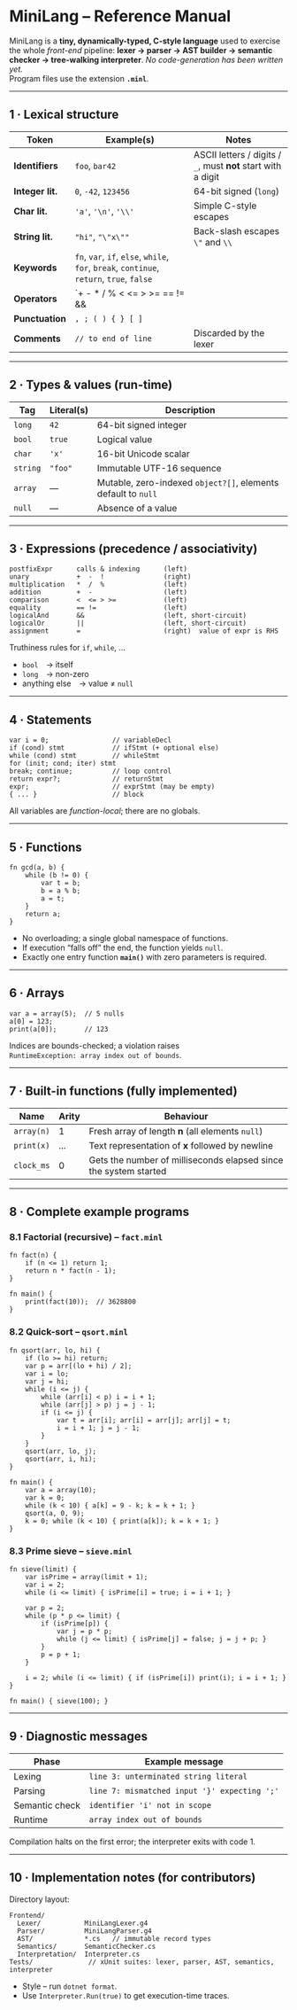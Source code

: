 # MiniLang – Reference Manual  

MiniLang is a **tiny, dynamically-typed, C-style language** used to exercise the
whole *front-end* pipeline: **lexer → parser → AST builder → semantic checker
→ tree-walking interpreter**.  *No code-generation has been written yet.*  
Program files use the extension **`.minl`**.

---

## 1 · Lexical structure

| Token            | Example(s)            | Notes                                                             |
|------------------|-----------------------|-------------------------------------------------------------------|
| **Identifiers**  | `foo`, `bar42`        | ASCII letters / digits / `_`, must **not** start with a digit     |
| **Integer lit.** | `0`, `-42`, `123456`  | 64-bit signed (`long`)                                            |
| **Char lit.**    | `'a'`, `'\n'`, `'\\'` | Simple C-style escapes                                            |
| **String lit.**  | `"hi"`, `"\"x\""`     | Back-slash escapes `\"` and `\\`                                  |
| **Keywords**     | `fn`, `var`, `if`, `else`, `while`, `for`, `break`, `continue`, `return`, `true`, `false` |
| **Operators**    | `+ - * / % < <= > >= == != && || ! =`             | All left-associative                                               |
| **Punctuation**  | `, ; ( ) { } [ ]`     |                                                                   |
| **Comments**     | `// to end of line`   | Discarded by the lexer                                            |

---

## 2 · Types & values (run-time)

| Tag    | Literal(s) | Description                                                     |
|--------|------------|-----------------------------------------------------------------|
| `long` | `42`       | 64-bit signed integer                                           |
| `bool` | `true`     | Logical value                                                   |
| `char` | `'x'`      | 16-bit Unicode scalar                                           |
| `string` | `"foo"`  | Immutable UTF-16 sequence                                       |
| `array`| —          | Mutable, zero-indexed `object?[]`, elements default to `null`   |
| `null` | —          | Absence of a value                                              |

---

## 3 · Expressions (precedence / associativity)

```
postfixExpr      calls & indexing      (left)
unary            +  -  !               (right)
multiplication   *  /  %               (left)
addition         +  -                  (left)
comparison       <  <= > >=            (left)
equality         == !=                 (left)
logicalAnd       &&                    (left, short-circuit)
logicalOr        ||                    (left, short-circuit)
assignment       =                     (right)  value of expr is RHS
```

Truthiness rules for `if`, `while`, …  

* `bool` → itself  
* `long` → non-zero  
* anything else → value ≠ `null`

---

## 4 · Statements

```
var i = 0;                // variableDecl
if (cond) stmt            // ifStmt (+ optional else)
while (cond) stmt         // whileStmt
for (init; cond; iter) stmt
break; continue;          // loop control
return expr?;             // returnStmt
expr;                     // exprStmt (may be empty)
{ ... }                   // block
```

All variables are *function-local*; there are no globals.

---

## 5 · Functions

```minl
fn gcd(a, b) {
    while (b != 0) {
        var t = b;
        b = a % b;
        a = t;
    }
    return a;
}
```

* No overloading; a single global namespace of functions.  
* If execution “falls off” the end, the function yields `null`.  
* Exactly one entry function **`main()`** with zero parameters is required.

---

## 6 · Arrays

```minl
var a = array(5);  // 5 nulls
a[0] = 123;
print(a[0]);       // 123
```

Indices are bounds-checked; a violation raises  
`RuntimeException: array index out of bounds`.

---

## 7 · Built-in functions (fully implemented)

| Name        | Arity | Behaviour                                             |
|-------------|-------|-------------------------------------------------------|
| `array(n)`  | 1     | Fresh array of length **n** (all elements `null`)     |
| `print(x)`  | ...   | Text representation of **x** followed by newline      |
| `clock_ms`  | 0     | Gets the number of milliseconds elapsed since the system started |

---

## 8 · Complete example programs

### 8.1 Factorial (recursive) – `fact.minl`

```minl
fn fact(n) {
    if (n <= 1) return 1;
    return n * fact(n - 1);
}

fn main() {
    print(fact(10));  // 3628800
}
```

### 8.2 Quick-sort – `qsort.minl`

```minl
fn qsort(arr, lo, hi) {
    if (lo >= hi) return;
    var p = arr[(lo + hi) / 2];
    var i = lo;
    var j = hi;
    while (i <= j) {
        while (arr[i] < p) i = i + 1;
        while (arr[j] > p) j = j - 1;
        if (i <= j) {
            var t = arr[i]; arr[i] = arr[j]; arr[j] = t;
            i = i + 1; j = j - 1;
        }
    }
    qsort(arr, lo, j);
    qsort(arr, i, hi);
}

fn main() {
    var a = array(10);
    var k = 0;
    while (k < 10) { a[k] = 9 - k; k = k + 1; }
    qsort(a, 0, 9);
    k = 0; while (k < 10) { print(a[k]); k = k + 1; }
}
```

### 8.3 Prime sieve – `sieve.minl`

```minl
fn sieve(limit) {
    var isPrime = array(limit + 1);
    var i = 2;
    while (i <= limit) { isPrime[i] = true; i = i + 1; }

    var p = 2;
    while (p * p <= limit) {
        if (isPrime[p]) {
            var j = p * p;
            while (j <= limit) { isPrime[j] = false; j = j + p; }
        }
        p = p + 1;
    }

    i = 2; while (i <= limit) { if (isPrime[i]) print(i); i = i + 1; }
}

fn main() { sieve(100); }
```

---

## 9 · Diagnostic messages

| Phase          | Example message                               |
|----------------|-----------------------------------------------|
| Lexing         | `line 3: unterminated string literal`         |
| Parsing        | `line 7: mismatched input '}' expecting ';'`  |
| Semantic check | `identifier 'i' not in scope`                 |
| Runtime        | `array index out of bounds`                   |

Compilation halts on the first error; the interpreter exits with code 1.

---

## 10 · Implementation notes (for contributors)

Directory layout:

```
Frontend/
  Lexer/           MiniLangLexer.g4
  Parser/          MiniLangParser.g4
  AST/             *.cs   // immutable record types
  Semantics/       SemanticChecker.cs
  Interpretation/  Interpreter.cs
Tests/              // xUnit suites: lexer, parser, AST, semantics, interpreter
```

* Style – run `dotnet format`.  
* Use `Interpreter.Run(true)` to get execution-time traces.
